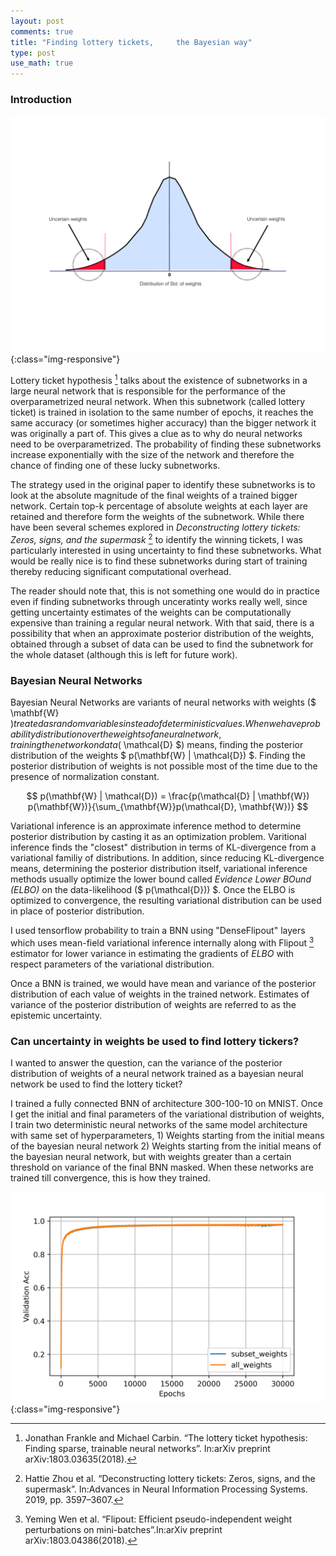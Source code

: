 ```yaml
---
layout: post
comments: true
title: "Finding lottery tickets,     the Bayesian way"
type: post
use_math: true
---
```


### Introduction

![distribution_of_weights](/assets/distribution_of_weights.png){:class="img-responsive"}

Lottery ticket hypothesis [^1] talks about the existence of subnetworks in a large neural network that is responsible for the performance of the overparametrized neural network. When this subnetwork (called lottery ticket) is trained in isolation to the same number of epochs, it reaches the same accuracy (or sometimes higher accuracy) than the bigger network it was originally a part of. This gives a clue as to why do neural networks need to be overparametrized. The probability of finding these subnetworks increase exponentially with the size of the network and therefore the chance of finding one of these lucky subnetworks.

The strategy used in the original paper to identify these subnetworks is to look at the absolute magnitude of the final weights of a trained bigger network. Certain top-k percentage of absolute weights at each layer are retained and therefore form the weights of the subnetwork. While there have been several schemes explored in _Deconstructing lottery tickets: Zeros, signs, and the supermask_ [^2]  to identify the winning tickets, I was particularly interested in using uncertainty to find these subnetworks. What would be really nice is to find these subnetworks during start of training thereby reducing significant computational overhead.

The reader should note that, this is not something one would do in practice even if finding subnetworks through unceratinty works really well, since getting uncertainty estimates of the weights can be computationally expensive than training a regular neural network. With that said, there is a possibility that when an approximate posterior distribution of the weights, obtained through a subset of data can be used to find the subnetwork for the whole dataset (although this is left for future work).

### Bayesian Neural Networks


Bayesian Neural Networks are variants of neural networks with weights ($ \mathbf{W} $) treated as random variables instead of deterministic values. When we have probability distribution over the weights of a neural network, training the network on data ($ \mathcal{D} $) means, finding the posterior distribution of the weights $ p(\mathbf{W} \| \mathcal{D}) $. Finding the posterior distribution of weights is not possible most of the time due to the presence of normalization constant. 


$$    p(\mathbf{W} | \mathcal{D}) = \frac{p(\mathcal{D} | \mathbf{W}) p(\mathbf{W})}{\sum_{\mathbf{W}}p(\mathcal{D}, \mathbf{W})} $$


Variational inference is an approximate inference method to determine posterior distribution by casting it as an optimization problem. Varitional inference finds the "closest" distribution in terms of KL-divergence from a variational familiy of distributions. In addition, since reducing KL-divergence means, determining the posterior distribution itself, variational inference methods usually optimize the lower bound called _Evidence Lower BOund (ELBO)_ on the data-likelihood ($ p(\mathcal{D})) $. Once the ELBO is optimized to convergence, the resulting variational distribution can be used in place of posterior distribution.

I used tensorflow probability to train a BNN using "DenseFlipout" layers which uses mean-field variational inference internally along with Flipout [^3]  estimator for lower variance in estimating the gradients of _ELBO_ with respect parameters of the variational distribution. 

Once a BNN is trained, we would have mean and variance of the posterior distribution of each value of weights in the trained network. Estimates of variance of the posterior distribution of weights are referred to as the epistemic uncertainty.

### Can uncertainty in weights be used to find lottery tickers?


I wanted to answer the question, can the variance of the posterior distribution of weights of a neural network trained as a bayesian neural network be used to find the lottery ticket? 

I trained a fully connected BNN of architecture 300-100-10 on MNIST. Once I get the initial and final parameters of the variational distribution of weights, I train two deterministic neural networks of the same model architecture with same set of hyperparameters, 1) Weights starting from the initial means of the bayesian neural network 2) Weights starting from the initial means of the bayesian neural network, but with weights greater than a certain threshold on variance of the final BNN masked. When these networks are trained till convergence, this is how they trained.

![performance_diff](/assets/masked_unmasked_performance.png){:class="img-responsive"}

[^1]: Jonathan Frankle  and  Michael  Carbin.  “The  lottery  ticket  hypothesis:  Finding  sparse,  trainable neural networks”. In:arXiv preprint arXiv:1803.03635(2018).
[^2]: Hattie Zhou et al. “Deconstructing lottery tickets: Zeros, signs, and the supermask”. In:Advances in Neural Information Processing Systems. 2019, pp. 3597–3607.
[^3]: Yeming Wen et al. “Flipout: Efficient pseudo-independent weight perturbations on mini-batches”.In:arXiv preprint arXiv:1803.04386(2018).
